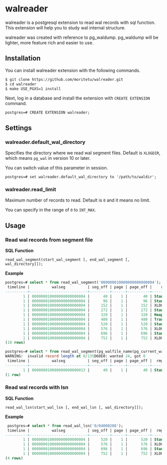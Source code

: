 walreader
=========

walreader is a postgresql extension to read wal records with sql function. This extension will help you to study wal internal structure.

walreader was created with reference to pg_waldump. pg_waldump will be lighter, more feature rich and easier to use.

Installation
------------
 
 You can install walreader extension with the following commands.
 
 ```bash
 $ git clone https://github.com/moritetu/walreader.git
 $ cd walreader
 $ make USE_PGXS=1 install
 ```
 
 Next, log in a database and install the extension with `CREATE EXTENSION` command.
 
 ```
 postgres=# CREATE EXTENSION walreader;
 ```
 
Settings
--------

### walreader.default_wal_directory

Specifies the directory where we read wal segment files. Default is `XLOGDIR`, which means `pg_wal` in version 10 or later.

You can switch value of this parameter in session.

```
postgres=# set walreader.default_wal_directory to '/path/to/waldir';
```

### walreader.read_limit

Maximum number of records to read. Default is `0` and it means no limit.

You can specify in the range of `0` to `INT_MAX`.

 
Usage
-----

### Read wal records from segment file

**SQL Function**

```
read_wal_segment(start_wal_segment [, end_wal_segment [, wal_directory]]);
```

**Example**

```sql
postgres=# select * from read_wal_segment('000000010000000000000004');
 timeline |          walseg          | seg_off | page | page_off |    rmgr     | rec_len | tot_len | tx  |    lsn     |  prev_lsn  |      identify       |                                                                                                   rmgr_desc                                                                                                   
----------+--------------------------+---------+------+----------+-------------+---------+---------+-----+------------+------------+---------------------+---------------------------------------------------------------------------------------------------------------------------------------------------------------------------------------------------------------
        1 | 000000010000000000000004 |      40 |    1 |       40 | Standby     |      50 |      50 |   0 | 0/04000028 | 0/03000110 | RUNNING_XACTS       | nextXid 488 latestCompletedXid 487 oldestRunningXid 488
        1 | 000000010000000000000004 |      96 |    1 |       96 | Standby     |      50 |      50 |   0 | 0/04000060 | 0/04000028 | RUNNING_XACTS       | nextXid 488 latestCompletedXid 487 oldestRunningXid 488
        1 | 000000010000000000000004 |     152 |    1 |      152 | XLOG        |     114 |     114 |   0 | 0/04000098 | 0/04000060 | CHECKPOINT_ONLINE   | redo 0/4000028; tli 1; prev tli 1; fpw true; xid 0:488; oid 24576; multi 1; offset 0; oldest xid 479 in DB 1; oldest multi 1 in DB 1; oldest/newest commit timestamp xid: 0/0; oldest running xid 488; online
        1 | 000000010000000000000004 |     272 |    1 |      272 | Standby     |      50 |      50 |   0 | 0/04000110 | 0/04000098 | RUNNING_XACTS       | nextXid 488 latestCompletedXid 487 oldestRunningXid 488
        1 | 000000010000000000000004 |     328 |    1 |      328 | Heap        |      54 |     150 | 488 | 0/04000148 | 0/04000110 | INSERT              | off 2 flags 0x00
        1 | 000000010000000000000004 |     480 |    1 |      480 | Transaction |      34 |      34 | 488 | 0/040001E0 | 0/04000148 | COMMIT              | 2019-09-15 11:56:40.963685+09
        1 | 000000010000000000000004 |     520 |    1 |      520 | Standby     |      50 |      50 |   0 | 0/04000208 | 0/040001E0 | RUNNING_XACTS       | nextXid 489 latestCompletedXid 488 oldestRunningXid 489
        1 | 000000010000000000000004 |     576 |    1 |      576 | XLOG        |     114 |     114 |   0 | 0/04000240 | 0/04000208 | CHECKPOINT_SHUTDOWN | redo 0/4000240; tli 1; prev tli 1; fpw true; xid 0:489; oid 24576; multi 1; offset 0; oldest xid 479 in DB 1; oldest multi 1 in DB 1; oldest/newest commit timestamp xid: 0/0; oldest running xid 0; shutdown
        1 | 000000010000000000000004 |     696 |    1 |      696 | Standby     |      50 |      50 |   0 | 0/040002B8 | 0/04000240 | RUNNING_XACTS       | nextXid 489 latestCompletedXid 488 oldestRunningXid 489
        1 | 000000010000000000000004 |     752 |    1 |      752 | XLOG        |      24 |      24 |   0 | 0/040002F0 | 0/040002B8 | SWITCH              | 
(10 rows)

postgres=# select * from read_wal_segment(pg_walfile_name(pg_current_wal_lsn())) limit 1;
WARNING:  invalid record length at 0/135D60E0: wanted 24, got 0
 timeline |          walseg          | seg_off | page | page_off |  rmgr   | rec_len | tot_len | tx |    lsn     |  prev_lsn  |   identify    |                        rmgr_desc                        
----------+--------------------------+---------+------+----------+---------+---------+---------+----+------------+------------+---------------+---------------------------------------------------------
        1 | 000000010000000000000013 |      40 |    1 |       40 | Standby |      50 |      50 |  0 | 0/13000028 | 0/12488EA0 | RUNNING_XACTS | nextXid 537 latestCompletedXid 536 oldestRunningXid 537
(1 row)

```
 
### Read wal records with lsn

**SQL Function**

```
read_wal_lsn(start_wal_lsn [, end_wal_lsn [, wal_directory]]);
```

**Example**

```sql
 postgres=# select * from read_wal_lsn('0/04000208');
 timeline |          walseg          | seg_off | page | page_off |  rmgr   | rec_len | tot_len | tx |    lsn     |  prev_lsn  |      identify       |                                                                                                   rmgr_desc                                                                                                   
----------+--------------------------+---------+------+----------+---------+---------+---------+----+------------+------------+---------------------+---------------------------------------------------------------------------------------------------------------------------------------------------------------------------------------------------------------
        1 | 000000010000000000000004 |     520 |    1 |      520 | Standby |      50 |      50 |  0 | 0/04000208 | 0/040001E0 | RUNNING_XACTS       | nextXid 489 latestCompletedXid 488 oldestRunningXid 489
        1 | 000000010000000000000004 |     576 |    1 |      576 | XLOG    |     114 |     114 |  0 | 0/04000240 | 0/04000208 | CHECKPOINT_SHUTDOWN | redo 0/4000240; tli 1; prev tli 1; fpw true; xid 0:489; oid 24576; multi 1; offset 0; oldest xid 479 in DB 1; oldest multi 1 in DB 1; oldest/newest commit timestamp xid: 0/0; oldest running xid 0; shutdown
        1 | 000000010000000000000004 |     696 |    1 |      696 | Standby |      50 |      50 |  0 | 0/040002B8 | 0/04000240 | RUNNING_XACTS       | nextXid 489 latestCompletedXid 488 oldestRunningXid 489
        1 | 000000010000000000000004 |     752 |    1 |      752 | XLOG    |      24 |      24 |  0 | 0/040002F0 | 0/040002B8 | SWITCH              | 
(4 rows)

```